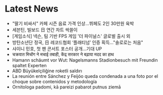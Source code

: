 # Latest News
-  "딸기 비싸서" 카페 시즌 음료 가격 인상…뷔페도 2인 30만원 육박
-  세븐틴, 빌보드 日 연간 차트 싹쓸이
-  [게임소식] 넥슨, 팀 기반 FPS 게임 '더 파이널스' 글로벌 출시 외
-  방탄소년단 정국, 日 레코드협회 ‘플래티넘’ 인증 획득…"솔로로는 처음"
-  샤이니 민호, 첫 팬 콘서트 포스터 공개…기대 UP
-  चक्रवात मिचोंग ने मचाई तबाही, केंद्र सरकार ने बढ़ाया मदद का हाथ
-  Hamann schäumt vor Wut: Nagelsmanns Stadionbesuch mit Freundin spaltet Experten
-  ABD Büyükelçiliğine roketli saldırı
-  La reunión entre Sánchez y Feijóo queda condenada a una foto por el choque sobre contenidos y metodología
-  Ornitologa padomi, kā pareizi pabarot putnus ziemā
